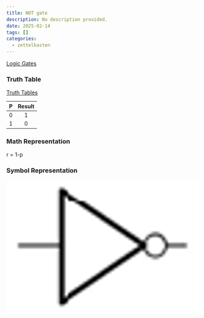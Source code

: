 ```yaml
---
title: NOT gate
description: No description provided.
date: 2025-02-14
tags: []
categories:
  - zettelkasten
---
```


[Logic Gates](Logic%20Gates.md)

### Truth Table

[Truth Tables](Truth%20Tables.md)

| P | Result |
| :-: | :-: |
|0|1|
|1|0|

### Math Representation

r = 1-p

### Symbol Representation

![400x200](attachments/NOT_GATE.png)
